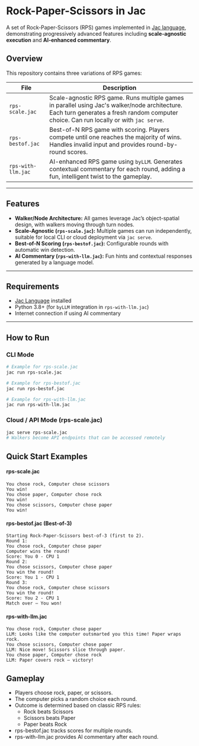 # Rock-Paper-Scissors in Jac

A set of Rock-Paper-Scissors (RPS) games implemented in [Jac language](https://jaseci.org/), demonstrating progressively advanced features including **scale-agnostic execution** and **AI-enhanced commentary**.

## Overview

This repository contains three variations of RPS games:  

| File | Description |
|------|-------------|
| `rps-scale.jac` | Scale-agnostic RPS game. Runs multiple games in parallel using Jac's walker/node architecture. Each turn generates a fresh random computer choice. Can run locally or with `jac serve`. |
| `rps-bestof.jac` | Best-of-N RPS game with scoring. Players compete until one reaches the majority of wins. Handles invalid input and provides round-by-round scores. |
| `rps-with-llm.jac` | AI-enhanced RPS game using `byLLM`. Generates contextual commentary for each round, adding a fun, intelligent twist to the gameplay. |

---

## Features

- **Walker/Node Architecture:** All games leverage Jac’s object-spatial design, with walkers moving through turn nodes.
- **Scale-Agnostic (`rps-scale.jac`):** Multiple games can run independently, suitable for local CLI or cloud deployment via `jac serve`.
- **Best-of-N Scoring (`rps-bestof.jac`):** Configurable rounds with automatic win detection.
- **AI Commentary (`rps-with-llm.jac`):** Fun hints and contextual responses generated by a language model.

---

## Requirements

- [Jac Language](https://jaseci.org/) installed  
- Python 3.8+ (for `byLLM` integration in `rps-with-llm.jac`)  
- Internet connection if using AI commentary  

---

## How to Run

### CLI Mode

```bash
# Example for rps-scale.jac
jac run rps-scale.jac

# Example for rps-bestof.jac
jac run rps-bestof.jac

# Example for rps-with-llm.jac
jac run rps-with-llm.jac
```

### Cloud / API Mode (rps-scale.jac)

```bash
jac serve rps-scale.jac
# Walkers become API endpoints that can be accessed remotely
```
## Quick Start Examples

#### rps-scale.jac
```
You chose rock, Computer chose scissors
You win!
You chose paper, Computer chose rock
You win!
You chose scissors, Computer chose paper
You win!
```
#### rps-bestof.jac (Best-of-3)
```
Starting Rock-Paper-Scissors best-of-3 (first to 2).
Round 1:
You chose rock, Computer chose paper
Computer wins the round!
Score: You 0 - CPU 1
Round 2:
You chose scissors, Computer chose paper
You win the round!
Score: You 1 - CPU 1
Round 3:
You chose rock, Computer chose scissors
You win the round!
Score: You 2 - CPU 1
Match over — You won!
```
#### rps-with-llm.jac
```
You chose rock, Computer chose paper
LLM: Looks like the computer outsmarted you this time! Paper wraps rock.
You chose scissors, Computer chose paper
LLM: Nice move! Scissors slice through paper.
You chose paper, Computer chose rock
LLM: Paper covers rock — victory!
```

## Gameplay

- Players choose rock, paper, or scissors.
- The computer picks a random choice each round.
- Outcome is determined based on classic RPS rules:
    - Rock beats Scissors
    - Scissors beats Paper
    - Paper beats Rock
- rps-bestof.jac tracks scores for multiple rounds.
- rps-with-llm.jac provides AI commentary after each round.

